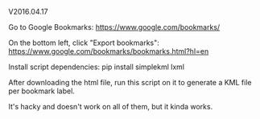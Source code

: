 V2016.04.17

Go to Google Bookmarks: https://www.google.com/bookmarks/

On the bottom left, click "Export bookmarks": https://www.google.com/bookmarks/bookmarks.html?hl=en

Install script dependencies:
pip install simplekml lxml

After downloading the html file, run this script on it to generate a KML file per bookmark label.

It's hacky and doesn't work on all of them, but it kinda works.
